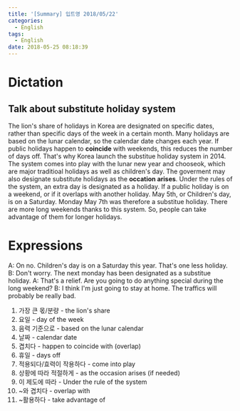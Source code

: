 ```yaml
---
title: '[Summary] 입트영 2018/05/22'
categories:
  - English
tags:
  - English
date: 2018-05-25 08:18:39
---
```


# Dictation
## Talk about substitute holiday system
The lion's share of holidays in Korea are designated on specific dates, rather than specific days of the week in a certain month. Many holidays are based on the lunar calendar, so the calendar date changes each year. If public holidays happen to **coincide** with weekends, this reduces the number of days off. That's why Korea launch the substitue holiday system in 2014. The system comes into play with the lunar new year and chooseok, which are major traditioal holidays as well as children's day. The goverment may also designate substitute holidays as the **occation arises**. Under the rules of the system, an extra day is designated as a holiday. If a public holiday is on a weekend, or if it overlaps with another holiday. May 5th, or Children's day, is on a Saturday. Monday May 7th was therefore a substitue holiday. There are more long weekends thanks to this system. So, people can take advantage of them for longer holidays.

# Expressions
A: On no. Children's day is on a Saturday this year. That's one less holiday.
B: Don't worry. The next monday has been designated as a substitue holiday.
A: That's a relief. Are you going to do anything special during the long weekend?
B: I think I'm just going to stay at home. The traffics will probably be really bad.

1. 가장 큰 몫/분량 - the lion's share
2. 요일 - day of the week
3. 음력 기준으로 - based on the lunar calendar
4. 날짜 - calendar date
5. 겹치다 - happen to coincide with (overlap)
6. 휴일 - days off
7. 적용되다/효력이 작용하다 - come into play
8. 상황에 따라 적절하게 - as the occasion arises (if needed)
9. 이 제도에 따라 - Under the rule of the system
10. ~와 겹치다 - overlap with
11. ~활용하다 - take advantage of